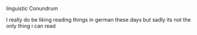 linguistic Conundrum

I really do be liking reading things in german these days but sadly its not the only thing i can read
